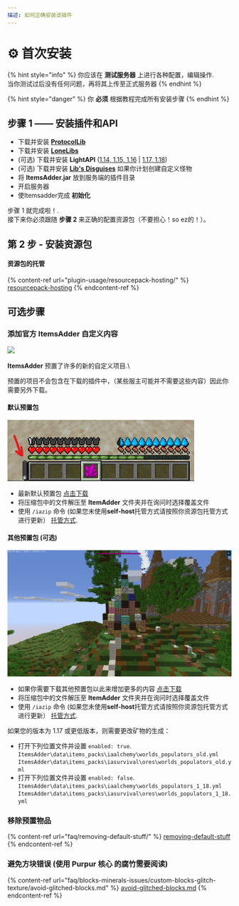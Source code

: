 ```yaml
---
描述: 如何正确安装该插件
---
```


# ⚙ 首次安装

{% hint style="info" %}
你应该在 **测试服务器** 上进行各种配置，编辑操作.\
当你测试过后没有任何问题，再将其上传至正式服务器
{% endhint %}

{% hint style="danger" %}
你 **必须** 根据教程完成所有安装步骤
{% endhint %}

## 步骤 1 —— 安装插件和API

* 下载并安装 [**ProtocolLib**](https://www.spigotmc.org/resources/protocollib.1997/)
* 下载并安装 [**LoneLibs**](https://www.spigotmc.org/resources/lonelibs.75974/)
* (可选) 下载并安装 **LightAPI** ([1.14, 1.15, 1.16](http://a.devs.beer/lightapi-old) | [1.17, 1.18](http://a.devs.beer/lightapi-new))
* (可选) 下载并安装 [**Lib's Disguises**](https://www.spigotmc.org/resources/libs-disguises-free.81/) 如果你计划创建自定义怪物
* 将 **ItemsAdder.jar** 放到服务端的插件目录
* 开启服务器
* 使Itemsadder完成 **初始化**

步骤 1 就完成啦！.\
接下来你必须跟随 **步骤 2** 来正确的配置资源包（不要担心！so ez的！）。

## 第 2 步 - 安装资源包

#### 资源包的托管

{% content-ref url="plugin-usage/resourcepack-hosting/" %}
[resourcepack-hosting](plugin-usage/resourcepack-hosting/)
{% endcontent-ref %}

## 可选步骤

### 添加官方 ItemsAdder 自定义内容

![](.gitbook/assets/items\_showcase\_gif.apng)

**ItemsAdder** 预置了许多的新的自定义项目.\

预置的项目不会包含在下载的插件中，（某些服主可能并不需要这些内容）因此你需要另外下载。

#### 默认预置包

![](<.gitbook/assets/image (47).png>)

* 最新默认预置包 [点击下载](https://github.com/ItemsAdder/DefaultPack/releases/latest)&#x20;
* 将压缩包中的文件解压至 **ItemAdder** 文件夹并在询问时选择覆盖文件
* 使用 `/iazip` 命令 (如果您未使用**self-host**托管方式请按照你资源包托管方式进行更新） [托管方式](plugin-usage/resourcepack-hosting/).

#### 其他预置包 (可选)

![](<.gitbook/assets/image (50).png>)

* 如果你需要下载其他预置包以此来增加更多的内容 [点击下载](https://github.com/ItemsAdder/OtherPacks/releases/latest) 
* 将压缩包中的文件解压至 **ItemAdder** 文件夹并在询问时选择覆盖文件
* 使用 `/iazip` 命令 (如果您未使用**self-host**托管方式请按照你资源包托管方式进行更新） [托管方式](plugin-usage/resourcepack-hosting/).

如果您的版本为 1.17 或更低版本，则需要更改矿物的生成：

* 打开下列位置文件并设置 `enabled: true`.\
  `ItemsAdder\data\items_packs\iaalchemy\worlds_populators_old.yml`\
  `ItemsAdder\data\items_packs\iasurvival\ores\worlds_populators_old.yml`
* 打开下列位置文件并设置 `enabled: false`.\
  `ItemsAdder\data\items_packs\iaalchemy\worlds_populators_1_18.yml`\
  `ItemsAdder\data\items_packs\iasurvival\ores\worlds_populators_1_18.yml`

### 移除预置物品

{% content-ref url="faq/removing-default-stuff/" %}
[removing-default-stuff](faq/removing-default-stuff/)
{% endcontent-ref %}

### 避免方块错误 (使用 Purpur 核心 的腐竹需要阅读)

{% content-ref url="faq/blocks-minerals-issues/custom-blocks-glitch-texture/avoid-glitched-blocks.md" %}
[avoid-glitched-blocks.md](faq/blocks-minerals-issues/custom-blocks-glitch-texture/avoid-glitched-blocks.md)
{% endcontent-ref %}
